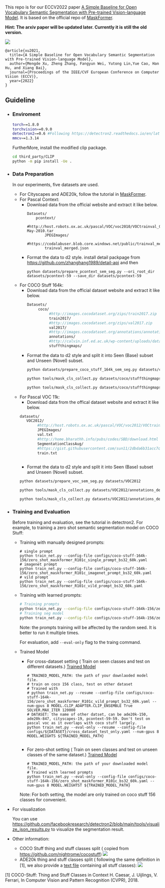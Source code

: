 This repo is for our ECCV2022 paper [A Simple Baseline for Open Vocabulary Semantic Segmentation with Pre-trained Vision-language Model](https://arxiv.org/pdf/2112.14757.pdf). It is based on the official repo of [MaskFormer](https://github.com/facebookresearch/MaskFormer).

**Hint: The arxiv paper will be updated later. Currently it is still the old version.**

![](resources/proposal.png)
```
@article{xu2021,
  title={A Simple Baseline for Open Vocabulary Semantic Segmentation with Pre-trained Vision-language Model},
  author={Mengde Xu, Zheng Zhang, Fangyun Wei, Yutong Lin,Yue Cao, Han Hu, and Xiang Bai},
  journal={Proceedings of the IEEE/CVF European Conference on Computer Vision (ECCV)},
  year={2022}
}
```

## Guideline
- ### Enviroment
     ```bash
     torch==1.8.0
     torchvision==0.9.0
     detectron2==0.6 #Following https://detectron2.readthedocs.io/en/latest/tutorials/install.html to install it and some required packages
     mmcv==1.3.14
     ```
     FurtherMore, install the modified clip package.
     ```bash
     cd third_party/CLIP
     python -m pip install -Ue .
     ```
- ### Data Preparation
  In our experiments, five datasets are used. 
  - For Cityscapes and ADE20k, follow the tutorial in [MaskFormer](https://github.com/facebookresearch/MaskFormer).
  - For Pascal Context:
    - Download data from the official website and extract it like below.
      ```shell
      Datasets/
          pcontext/
              #http://host.robots.ox.ac.uk/pascal/VOC/voc2010/VOCtrainval_03-May-2010.tar
              JPEGImages/
              #https://codalabuser.blob.core.windows.net/public/trainval_merged.json     
              trainval_merged.json 
      ```
    - Format the data to d2 style.
      install detail packpage from https://github.com/zhanghang1989/detail-api and then
      ```shell
      python datasets/prepare_pcontext_sem_seg.py --ori_root_dir datasets/pcontext-59 --save_dir datasets/pcontext-59
      ```
  - For COCO Stuff 164k:
    - Download data from the official dataset website and extract it like below.
       ```bash
       Datasets/
            coco/
                 #http://images.cocodataset.org/zips/train2017.zip
                 train2017/ 
                 #http://images.cocodataset.org/zips/val2017.zip
                 val2017/   
                 #http://images.cocodataset.org/annotations/annotations_trainval2017.zip
                 annotations/ 
                 #http://calvin.inf.ed.ac.uk/wp-content/uploads/data/cocostuffdataset/stuffthingmaps_trainval2017.zip
                 stuffthingmaps/ 
       ```
    - Format the data to d2 style and split it into Seen (Base) subset and Unseen (Novel) subset.
       ```bash
       python datasets/prepare_coco_stuff_164k_sem_seg.py datasets/coco

       python tools/mask_cls_collect.py datasets/coco/stuffthingmaps_detectron2/train2017_base datasets/coco/stuffthingmaps_detectron2/train2017_base_label_count.pkl
     
       python tools/mask_cls_collect.py datasets/coco/stuffthingmaps_detectron2/val2017 datasets/coco/stuffthingmaps_detectron2/val2017_label_count.pkl
       ```   
  - For Pascal VOC 11k:
    - Download data from the offical dataset website and extract it like below.
    ```bash
    datasets/
       VOC2012/
            #http://host.robots.ox.ac.uk/pascal/VOC/voc2012/VOCtrainval_11-May-2012.tar
            JPEGImages/
            val.txt
            #http://home.bharathh.info/pubs/codes/SBD/download.html
            SegmentationClassAug/
            #https://gist.githubusercontent.com/sun11/2dbda6b31acc7c6292d14a872d0c90b7/raw/5f5a5270089239ef2f6b65b1cc55208355b5acca/trainaug.txt
            train.txt
          
    ```
    - Format the data to d2 style and split it into Seen (Base) subset and Unseen (Novel) subset.
    ```bash
    python datasets/prepare_voc_sem_seg.py datasets/VOC2012

    python tools/mask_cls_collect.py datasets/VOC2012/annotations_detectron2/train datasets/VOC2012/annotations_detectron2/train_base_label_count.json

    python tools/mask_cls_collect.py datasets/VOC2012/annotations_detectron2/val datasets/VOC2012/annotations_detectron2/val_label_count.json
    ```
- ### Training and Evaluation

  Before training and evaluation, see the tutorial in detectron2. For example, to training a zero shot semantic segmentation model on COCO Stuff:
  
  - Training with manually designed prompts:
    ```
    # single prompt
    python train_net.py --config-file configs/coco-stuff-164k-156/zero_shot_maskformer_R101c_single_prompt_bs32_60k.yaml
    # imagenet prompt
    python train_net.py --config-file configs/coco-stuff-164k-156/zero_shot_maskformer_R101c_imagenet_prompt_bs32_60k.yaml
    # vild prompt
    python train_net.py --config-file configs/coco-stuff-164k-156/zero_shot_maskformer_R101c_vild_prompt_bs32_60k.yaml
    ```
  - Training with learned prompts:
    ```bash
    # Training prompts
    python train_net.py --config-file configs/coco-stuff-164k-156/zero_shot_proposal_classification_learn_prompt_bs32_10k.yaml --num-gpus 8 
    # Training seg model
    python train_net.py --config-file configs/coco-stuff-164k-156/zero_shot_maskformer_R101c_bs32_60k.yaml --num-gpus 8 MODEL.CLIP_ADAPTER.PROMPT_CHECKPOINT ${TRAINED_PROMPTS}
    ```
    Note: the prompts training will be affected by the random seed. It is better to run it multiple times.

    For evaluation, add `--eval-only` flag to the traing command.
  
  - Trained Model
    - For cross-dataset setting ( Train on seen classes and test on different datasets.)
      [Trained Model](https://drive.google.com/file/d/1pb6UeXoMPy5xdEBtFcQYLOBKZt0xufKY/view?usp=sharing)
      
      ```shell
      # TRAINED_MODEL_PATH: the path of your downlaoded model file.
      # train on coco 156 class, test on other dataset
      # Trained with 
      # python train_net.py --resume --config-file configs/coco-stuff-164k-156/zero_shot_maskformer_R101c_vild_prompt_bs32_60k.yaml --num-gpus 8 MODEL.CLIP_ADAPTER.CLIP_ENSEMBLE True SOLVER.MAX_ITER 120000
      # DATASET: the name of other datset, can be ade20k-150, ade20k-847, cityscapes-19, pcontext-59-59. Don't test on pascal voc as it overlaps with coco stuff largely.
      python train_net.py --eval-only --resume --config-file configs/${DATASET}/cross_dataset_test_only.yaml --num-gpus 8 MODEL.WEIGHTS ${TRAINED_MODEL_PATH}
       
      ```
    
    - For zero-shot setting ( Train on seen classes and test on unseen classes of the same dataset.)
      [Trained Model](https://drive.google.com/file/d/1jDmR4fL5Wm0UyMDd5LhsOl6T2RX2X9R5/view?usp=sharing) 
      ```shell
      # TRAINED_MODEL_PATH: the path of your downloaded model file.
      # Trained with learned prompts
      python train_net.py --eval-only --config-file configs/coco-stuff-164k-156/zero_shot_maskformer_R101c_bs32_60k.yaml --num-gpus 8 MODEL.WEIGHTST ${TRAINED_MODEL_PATH}
      ```
    
    Note: For both setting, the model are only trained on coco stuff 156 classes for convenient.
  
- For visualization
  
  You can use https://github.com/facebookresearch/detectron2/blob/main/tools/visualize_json_results.py to visualize the segmentation result.
- Other information:
    - COCO Stuff thing and stuff classes split ( copied from https://github.com/nightrome/cocostuff)
        ![](resources/coco_thing_stuff.png)
    - ADE20k thing and stuff classes split ( following the same definition in [1], we also provide a [text file](resources/ade20k_150_stuff.txt) containing all stuff classes):
        ![](resources/ade_thing_stuff.png)
    




[1] COCO-Stuff: Thing and Stuff Classes in Context H. Caesar, J. Uijlings, V. Ferrari, In Computer Vision and Pattern Recognition (CVPR), 2018.